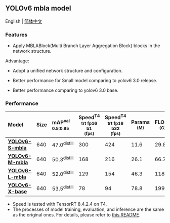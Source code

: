 ## YOLOv6 mbla model

English | [简体中文](README_cn.md)

### Features

- Apply MBLABlock(Multi Branch Layer Aggregation Block) blocks in the network structure.

Advantage:
- Adopt a unified network structure and configuration.

- Better performance for Small model comparing to yolov6 3.0 release.

- Better performance comparing to yolov6 3.0 base.



### Performance

| Model                                                         | Size | mAP<sup>val<br/>0.5:0.95 | Speed<sup>T4<br/>trt fp16 b1 <br/>(fps) | Speed<sup>T4<br/>trt fp16 b32 <br/>(fps) | Params<br/><sup> (M) | FLOPs<br/><sup> (G) |
| :----------------------------------------------------------- | -------- | :----------------------- | -------------------------------------- | --------------------------------------- | -------------------- | ------------------- |
| [**YOLOv6-S-mbla**](https://github.com/meituan/YOLOv6/releases/download/0.4.0/yolov6s_mbla.pt) | 640      | 47.0<sup>distill            | 300                                    | 424                                    | 11.6                  | 29.8                |
| [**YOLOv6-M-mbla**](https://github.com/meituan/YOLOv6/releases/download/0.4.0/yolov6m_mbla.pt) | 640      | 50.3<sup>distill            | 168                                    | 216                                     | 26.1                 | 66.7                |
| [**YOLOv6-L-mbla**](https://github.com/meituan/YOLOv6/releases/download/0.4.0/yolov6l_base.pt) | 640      | 52.0<sup>distill         | 129                                    | 154                                     | 46.3                 | 118.2                |
| [**YOLOv6-X-base**](https://github.com/meituan/YOLOv6/releases/download/0.4.0/yolov6x_base.pt) | 640      | 53.5<sup>distill         | 78                                    | 94                                     | 78.8                 | 199.0               |

- Speed is tested with TensorRT 8.4.2.4 on T4.
- The processes of model training, evaluation, and inference are the same as the original ones. For details, please refer to [this README](https://github.com/meituan/YOLOv6#quick-start).

